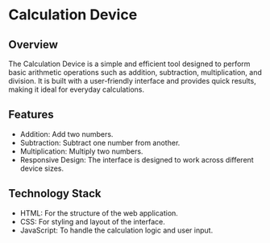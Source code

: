 # Calculation Device

## Overview

The Calculation Device is a simple and efficient tool designed to perform basic arithmetic operations such as addition, subtraction, multiplication, and division. It is built with a user-friendly interface and provides quick results, making it ideal for everyday calculations.

## Features

- Addition: Add two numbers.
- Subtraction: Subtract one number from another.
- Multiplication: Multiply two numbers.
- Responsive Design: The interface is designed to work across different device sizes.

## Technology Stack

- HTML: For the structure of the web application.
- CSS: For styling and layout of the interface.
- JavaScript: To handle the calculation logic and user input.